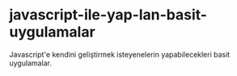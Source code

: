 # javascript-ile-yap-lan-basit-uygulamalar
Javascript'e kendini geliştirmek isteyenelerin yapabilecekleri basit uygulamalar. 
